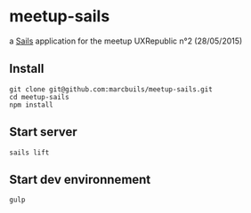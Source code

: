 # meetup-sails

a [Sails](http://sailsjs.org) application for the meetup UXRepublic n°2 (28/05/2015)

## Install
    git clone git@github.com:marcbuils/meetup-sails.git
    cd meetup-sails
    npm install
    
## Start server
    sails lift
    
## Start dev environnement
    gulp
